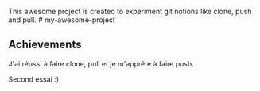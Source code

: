 This awesome project is created to experiment git notions like clone, push and pull. # my-awesome-project

## Achievements
 J'ai réussi à faire clone, pull et je m'apprête à faire push.

Second essai :)

